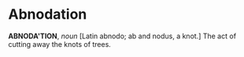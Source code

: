 # Abnodation

**ABNODA'TION**, _noun_ \[Latin abnodo; ab and nodus, a knot.\] The act of cutting away the knots of trees.